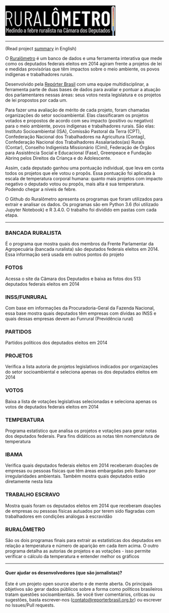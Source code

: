 [![Ruralômetro](doc/ruralometro.png)](https://ruralometro.reporterbrasil.org.br)

----
(Read project [summary](http://datadrivenjournalism.net/featured_projects/ruralometro_evaluating_how_brazils_congressmen_impact_socio_environment) in English)

O [Ruralômetro](https://ruralometro.reporterbrasil.org.br/) é um banco de dados e uma ferramenta interativa que mede como os deputados federais eleitos em 2014 agiram frente a projetos de lei e medidas provisórias que têm impactos sobre o meio ambiente, os povos indígenas e trabalhadores rurais.

Desenvolvido pela [Repórter Brasil](http://reporterbrasil.org.br/) com uma equipe multidisciplinar, a ferramenta parte de duas bases de dados para avaliar e pontuar a atuação dos parlamentares nessas áreas: seus votos nesta legislatura e os projetos de lei propostos por cada um.

Para fazer uma avaliação de mérito de cada projeto, foram chamadas organizações do setor socioambiental. Elas classificaram os projetos votados e propostos de acordo com seu impacto (positivo ou negativo) para o meio ambiente, povos indígenas e trabalhadores rurais. São elas: Instituto Socioambiental (ISA), Comissão Pastoral da Terra (CPT), Confederação Nacional dos Trabalhadores na Agricultura (Contag), Confederação Nacional dos Trabalhadores Assalariados(as) Rurais (Contar), Conselho Indigenista Missionário (Cimi), Federação de Órgãos para Assistência Social e Educacional (Fase), Greenpeace e Fundação Abrinq pelos Direitos da Criança e do Adolescente.

Assim, cada deputado ganhou uma pontuação individual, que leva em conta todos os projetos que ele votou o propôs. Essa pontuação foi aplicada à escala de temperatura corporal humana: quanto mais projetos com impacto negativo o deputado votou ou propôs, mais alta é sua temperatura. Podendo chegar a níveis de febre.

O Github do Ruralômetro apresenta os programas que foram utilizados para extrair e analisar os dados. Os programas são em Python 3.6 (foi utilizado Jupyter Notebook) e R 3.4.0. O trabalho foi dividido em pastas com cada etapa.

----

### BANCADA RURALISTA
É o programa que mostra quais dos membros da Frente Parlamentar da Agropecuária (bancada ruralista) são deputados federais eleitos em 2014. Essa informação será usada em outros pontos do projeto

### FOTOS
Acessa o site da Câmara dos Deputados e baixa as fotos dos 513 deputados federais eleitos em 2014

### INSS/FUNRURAL
Com base em informações da Procuradoria-Geral da Fazenda Nacional, essa base mostra quais deputados têm empresas com dívidas ao INSS e quais dessas empresas devem ao Funrural (Previdência rural)

### PARTIDOS
Partidos políticos dos deputados eleitos em 2014

### PROJETOS
Verifica a lista autoria de projetos legislativos indicados por organizações do setor socioambiental e seleciona apenas os dos deputados eleitos em 2014

### VOTOS
Baixa a lista de votações legislativas selecionadas e seleciona apenas os votos de deputados federais eleitos em 2014

### TEMPERATURA
Programa estatístico que analisa os projetos e votações para gerar notas dos deputados federais. Para fins didáticos as notas têm nomenclatura de temperatura

### IBAMA
Verifica quais deputados federais eleitos em 2014 receberam doações de empresas ou pessoas físicas que têm áreas embargadas pelo Ibama por irregularidades ambientais. Também mostra quais deputados estão diretamente nesta lista

### TRABALHO ESCRAVO
Mostra quais foram os deputados eleitos em 2014 que receberam doações de empresas ou pessoas físicas autuados por terem sido flagradas com trabalhadores em condições análogas à escravidão

### RURALÔMETRO
São os dois programas finais para extrair as estatísticas dos deputados em relação a temperatura e número de aparição em cada item acima. O outro programa detalha as autorias de projetos e as votações - isso permite verificar o cálculo da temperatura e entender melhor os gráficos

----

#### Quer ajudar os desenvolvedores (que são jornalistas)?
Este é um projeto open source aberto e de mente aberta. Os principais objetivos são gerar dados públicos sobre a forma como políticos brasileiros tratam questões socioambientais. Se você tiver comentários, críticas ou sugestões, basta escrever-nos (contato@reporterbrasil.org.br) ou escrever no Issues/Pull requests.
